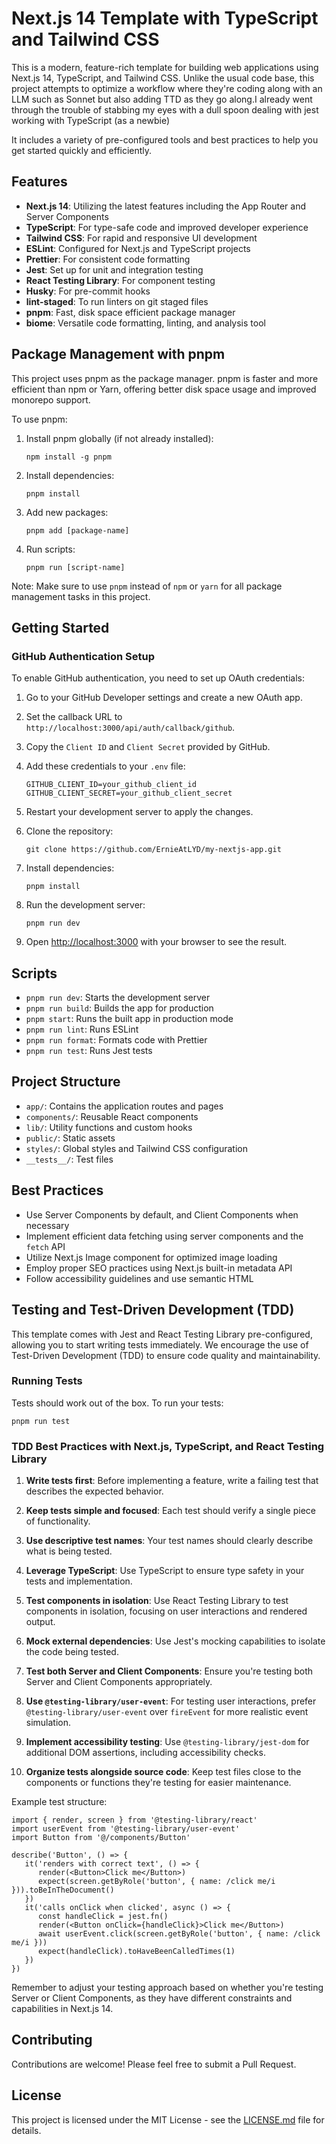 # Next.js 14 Template with TypeScript and Tailwind CSS

This is a modern, feature-rich template for building web applications using Next.js 14, TypeScript, and Tailwind CSS. Unlike the usual code base, this project attempts to optimize a workflow where they're coding along with an LLM such as Sonnet but also adding TTD as they go along.I already went through the trouble of stabbing my eyes with a dull spoon dealing with jest working with TypeScript (as a newbie)

It includes a variety of pre-configured tools and best practices to help you get started quickly and efficiently.

## Features

- **Next.js 14**: Utilizing the latest features including the App Router and Server Components
- **TypeScript**: For type-safe code and improved developer experience
- **Tailwind CSS**: For rapid and responsive UI development
- **ESLint**: Configured for Next.js and TypeScript projects
- **Prettier**: For consistent code formatting
- **Jest**: Set up for unit and integration testing
- **React Testing Library**: For component testing
- **Husky**: For pre-commit hooks
- **lint-staged**: To run linters on git staged files
- **pnpm**: Fast, disk space efficient package manager
- **biome**: Versatile code formatting, linting, and analysis tool

## Package Management with pnpm

This project uses pnpm as the package manager. pnpm is faster and more efficient than npm or Yarn, offering better disk space usage and improved monorepo support.

To use pnpm:

1. Install pnpm globally (if not already installed):

   ```
   npm install -g pnpm
   ```

2. Install dependencies:

   ```
   pnpm install
   ```

3. Add new packages:

   ```
   pnpm add [package-name]
   ```

4. Run scripts:
   ```
   pnpm run [script-name]
   ```

Note: Make sure to use `pnpm` instead of `npm` or `yarn` for all package management tasks in this project.

## Getting Started

### GitHub Authentication Setup

To enable GitHub authentication, you need to set up OAuth credentials:

1. Go to your GitHub Developer settings and create a new OAuth app.
2. Set the callback URL to `http://localhost:3000/api/auth/callback/github`.
3. Copy the `Client ID` and `Client Secret` provided by GitHub.
4. Add these credentials to your `.env` file:

   ```
   GITHUB_CLIENT_ID=your_github_client_id
   GITHUB_CLIENT_SECRET=your_github_client_secret
   ```

5. Restart your development server to apply the changes.

1. Clone the repository:

   ```
   git clone https://github.com/ErnieAtLYD/my-nextjs-app.git
   ```

2. Install dependencies:

   ```
   pnpm install
   ```

3. Run the development server:

   ```
   pnpm run dev
   ```

4. Open [http://localhost:3000](http://localhost:3000) with your browser to see the result.

## Scripts

- `pnpm run dev`: Starts the development server
- `pnpm run build`: Builds the app for production
- `pnpm start`: Runs the built app in production mode
- `pnpm run lint`: Runs ESLint
- `pnpm run format`: Formats code with Prettier
- `pnpm run test`: Runs Jest tests

## Project Structure

- `app/`: Contains the application routes and pages
- `components/`: Reusable React components
- `lib/`: Utility functions and custom hooks
- `public/`: Static assets
- `styles/`: Global styles and Tailwind CSS configuration
- `__tests__/`: Test files

## Best Practices

- Use Server Components by default, and Client Components when necessary
- Implement efficient data fetching using server components and the `fetch` API
- Utilize Next.js Image component for optimized image loading
- Employ proper SEO practices using Next.js built-in metadata API
- Follow accessibility guidelines and use semantic HTML

## Testing and Test-Driven Development (TDD)

This template comes with Jest and React Testing Library pre-configured, allowing you to start writing tests immediately. We encourage the use of Test-Driven Development (TDD) to ensure code quality and maintainability.

### Running Tests

Tests should work out of the box. To run your tests:

```
pnpm run test
```

### TDD Best Practices with Next.js, TypeScript, and React Testing Library

1. **Write tests first**: Before implementing a feature, write a failing test that describes the expected behavior.

2. **Keep tests simple and focused**: Each test should verify a single piece of functionality.

3. **Use descriptive test names**: Your test names should clearly describe what is being tested.

4. **Leverage TypeScript**: Use TypeScript to ensure type safety in your tests and implementation.

5. **Test components in isolation**: Use React Testing Library to test components in isolation, focusing on user interactions and rendered output.

6. **Mock external dependencies**: Use Jest's mocking capabilities to isolate the code being tested.

7. **Test both Server and Client Components**: Ensure you're testing both Server and Client Components appropriately.

8. **Use `@testing-library/user-event`**: For testing user interactions, prefer `@testing-library/user-event` over `fireEvent` for more realistic event simulation.

9. **Implement accessibility testing**: Use `@testing-library/jest-dom` for additional DOM assertions, including accessibility checks.

10. **Organize tests alongside source code**: Keep test files close to the components or functions they're testing for easier maintenance.

Example test structure:

```typescript:
import { render, screen } from '@testing-library/react'
import userEvent from '@testing-library/user-event'
import Button from '@/components/Button'

describe('Button', () => {
   it('renders with correct text', () => {
      render(<Button>Click me</Button>)
      expect(screen.getByRole('button', { name: /click me/i })).toBeInTheDocument()
   })
   it('calls onClick when clicked', async () => {
      const handleClick = jest.fn()
      render(<Button onClick={handleClick}>Click me</Button>)
      await userEvent.click(screen.getByRole('button', { name: /click me/i }))
      expect(handleClick).toHaveBeenCalledTimes(1)
   })
})
```

Remember to adjust your testing approach based on whether you're testing Server or Client Components, as they have different constraints and capabilities in Next.js 14.

## Contributing

Contributions are welcome! Please feel free to submit a Pull Request.

## License

This project is licensed under the MIT License - see the [LICENSE.md](LICENSE.md) file for details.
